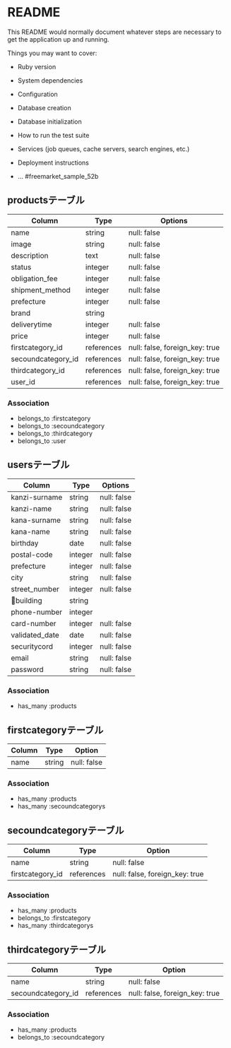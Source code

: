# README

This README would normally document whatever steps are necessary to get the
application up and running.

Things you may want to cover:

* Ruby version

* System dependencies

* Configuration

* Database creation

* Database initialization

* How to run the test suite

* Services (job queues, cache servers, search engines, etc.)

* Deployment instructions

* ...
#freemarket_sample_52b
## productsテーブル

|Column|Type|Options|
|------|----|-------|
|name|string|null: false|
|image|string|null: false|
|description|text|null: false|
|status|integer|null: false|
|obligation_fee|integer|null: false|
|shipment_method|integer|null: false|
|prefecture|integer|null: false|
|brand|string|
|deliverytime|integer|null: false|
|price|integer|null: false|
|firstcategory_id|references|null: false, foreign_key: true|
|secoundcategory_id|references|null: false, foreign_key: true|
|thirdcategory_id|references|null: false, foreign_key: true|
|user_id|references|null: false, foreign_key: true|
### Association
- belongs_to :firstcategory
- belongs_to :secoundcategory
- belongs_to :thirdcategory
- belongs_to :user

## usersテーブル

|Column|Type|Options|
|------|----|-------|
|kanzi-surname|string|null: false|
|kanzi-name|string|null: false|
|kana-surname|string|null: false|
|kana-name|string|null: false|
|birthday|date|null: false|
|postal-code|integer|null: false|
|prefecture|integer|null: false|
|city|string|null: false|
|street_number|integer|null: false|
|building|string|
|phone-number|integer|
|card-number|integer|null: false|
|validated_date|date|null: false|
|securitycord|integer|null: false|
|email|string|null: false|
|password|string|null: false|

### Association
- has_many :products



## firstcategoryテーブル

|Column|Type|Option|
|------|----|------|
|name|string|null: false|

### Association
- has_many :products
- has_many :secoundcategorys

## secoundcategoryテーブル

|Column|Type|Option|
|------|----|------|
|name|string|null: false|
|firstcategory_id|references|null: false, foreign_key: true|

### Association
- has_many :products
- belongs_to :firstcategory
- has_many :thirdcategorys

## thirdcategoryテーブル

|Column|Type|Option|
|------|----|------|
|name|string|null: false|
|secoundcategory_id|references|null: false, foreign_key: true|

### Association
- has_many :products
- belongs_to :secoundcategory
